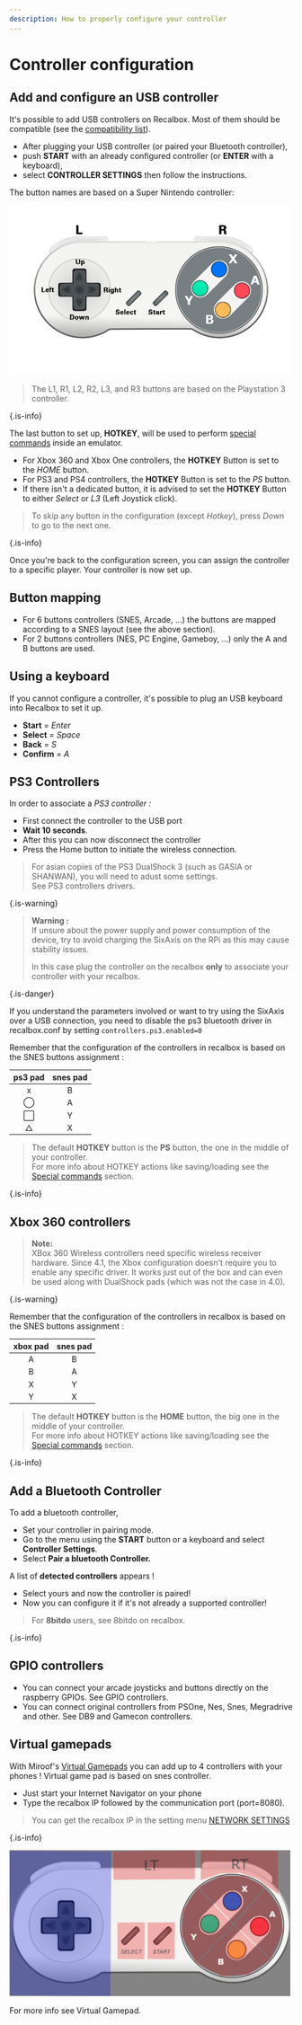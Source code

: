 ```yaml
---
description: How to properly configure your controller
---
```


# Controller configuration

## Add and configure an USB controller

It's possible to add USB controllers on Recalbox. Most of them should be compatible \(see the [compatibility list](/hardware-compatibility/compatible-devices/controller)\).

* After plugging your USB controller \(or paired your Bluetooth controller\), 
* push **START** with an already configured controller \(or **ENTER** with a keyboard\), 
* select **CONTROLLER SETTINGS** then follow the instructions.

The button names are based on a Super Nintendo controller:

![A Super Nintendo \(SNES\) controller](./1000px-snes_cont.jpg)


>The L1, R1, L2, R2, L3, and R3 buttons are based on the Playstation 3 controller.
>
{.is-info}

The last button to set up,  **HOTKEY**, will be used to perform [special commands](during-the-game.md#special-commands) inside an emulator.

* For Xbox 360 and Xbox One controllers, the **HOTKEY** Button is set to the _HOME_ button.
* For PS3 and PS4 controllers, the **HOTKEY** Button is set to the _PS_ button.
* If there isn't a dedicated button, it is advised to set the **HOTKEY** Button to either _Select_ or _L3_ \(Left Joystick click\).


>To skip any button in the configuration \(except _Hotkey_\), press _Down_ to go to the next one.
>
{.is-info}

Once you're back to the configuration screen, you can assign the controller to a specific player. Your controller is now set up.

## Button mapping

* For 6 buttons controllers \(SNES, Arcade, ...\) the buttons are mapped according to a SNES layout \(see the above section\).
* For 2 buttons controllers \(NES, PC Engine, Gameboy, ...\) only the A and B buttons are used.

## Using a keyboard

If you cannot configure a controller, it's possible to plug an USB keyboard into Recalbox to set it up.

* **Start** = _Enter_
* **Select** = _Space_
* **Back** = _S_
* **Confirm** = _A_

## PS3 Controllers

In order to associate a _PS3 controller :_

* First connect the controller to the USB port 
* **Wait 10 seconds**. 
* After this you can now disconnect the controller 
* Press the Home button to initiate the wireless connection.


>For asian copies of the PS3 DualShock 3 \(such as GASIA or SHANWAN\), you will need to adust some settings.   
>See PS3 controllers drivers.
>
{.is-warning}


>**Warning :**   
>If unsure about the power supply and power consumption of the device, try to avoid charging the SixAxis on the RPi as this may cause stability issues.   
>  
>In this case plug the controller on the recalbox **only** to associate your controller with your recalbox.
>
{.is-danger}

If you understand the parameters involved or want to try using the SixAxis over a USB connection, you need to disable the ps3 bluetooth driver in recalbox.conf by setting `controllers.ps3.enabled=0`

Remember that the configuration of the controllers in recalbox is based on the SNES buttons assignment :



| ps3 pad | snes pad |
| :---: | :---: |
| x | B |
| ◯ | A |
| ⬜ | Y |
| △ | X |


>The default **HOTKEY** button is the **PS** button, the one in the middle of your controller.  
>For more info about HOTKEY actions like saving/loading see the [Special commands](during-the-game.md#special-commands) section.
>
{.is-info}

## Xbox 360 controllers


>**Note:**   
>XBox 360 Wireless controllers need specific wireless receiver hardware. Since 4.1, the Xbox configuration doesn't require you to enable any specific driver. It works just out of the box and can even be used along with DualShock pads \(which was not the case in 4.0\).
>
{.is-warning}

Remember that the configuration of the controllers in recalbox is based on the SNES buttons assignment :

| xbox pad | snes pad |
| :---: | :---: |
| A | B |
| B | A |
| X | Y |
| Y | X |


>The default **HOTKEY** button is the **HOME** button, the big one in the middle of your controller.   
>For more info about HOTKEY actions like saving/loading see the [Special commands](during-the-game.md#special-commands) section.
>
{.is-info}

## Add a Bluetooth Controller

To add a bluetooth controller, 

* Set your controller in pairing mode. 
* Go to the menu using the **START** button or a keyboard and select **Controller Settings**.
* Select **Pair a bluetooth Controller.**​

A list of **detected controllers** appears !

* Select yours and now the controller is paired! 
* Now you can configure it if it's not already a supported controller!


>For **8bitdo** users, see 8bitdo on recalbox.
>
{.is-info}

## GPIO controllers

* You can connect your arcade joysticks and buttons directly on the raspberry GPIOs. See GPIO controllers.
* You can connect original controllers from PSOne, Nes, Snes, Megradrive and other. See DB9 and Gamecon controllers.

## Virtual gamepads

With Miroof's [Virtual Gamepads](https://github.com/miroof/node-virtual-gamepads) you can add up to 4 controllers with your phones ! Virtual game pad is based on snes controller. 

* Just start your Internet Navigator on your phone
* Type the recalbox IP followed by the communication port \(port=8080\). 


>You can get the recalbox IP in the setting menu [NETWORK SETTINGS](emulationstation.md#6-network-settings)​
>
{.is-info}

![virtual gamepad touch zones](./virutalgamepad_touch_zones.png)

For more info see Virtual Gamepad.

